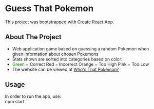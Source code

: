 # Guess That Pokemon

This project was bootstrapped with [Create React App](https://github.com/facebook/create-react-app).

## About The Project

- Web application game based on guessing a random Pokemon when given information about chosen Pokemons
- Stats shown are sorted into categories based on color:
 -    <span style="color:green"> Green </span> = Correct Red = Incorrect Orange = Too High Pink = Too Low
- The website can be viewed at <a href = "https://guesspokemonname.netlify.app/"> Who's That Pokemon?</a>
## Usage
In order to run the app, use:\
npm start

